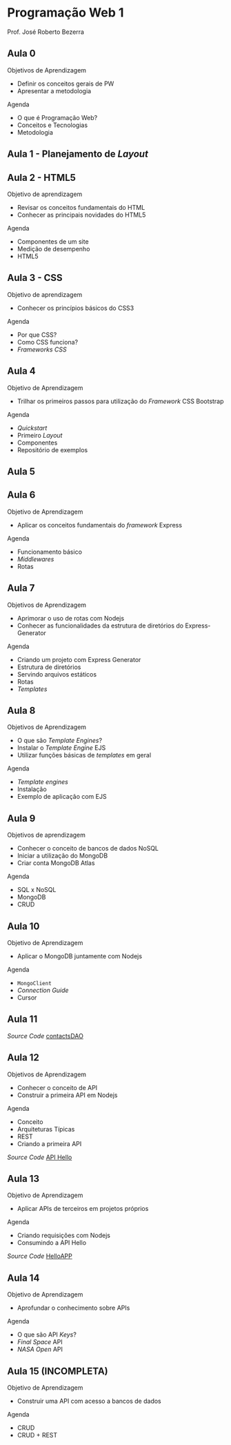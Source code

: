 # Programação Web 1
Prof. José Roberto Bezerra

## Aula 0

Objetivos de Aprendizagem

- Definir os conceitos gerais de PW
- Apresentar a metodologia

Agenda

- O que é Programação Web?
- Conceitos e Tecnologias
- Metodologia

## Aula 1 - Planejamento de *Layout*


## Aula 2 - HTML5

Objetivo de aprendizagem
- Revisar os conceitos fundamentais do HTML
- Conhecer as principais novidades do HTML5

Agenda
- Componentes de um site
- Medição de desempenho
- HTML5

## Aula 3 - CSS

Objetivo de aprendizagem
- Conhecer os princípios básicos do CSS3

Agenda
- Por que CSS?
- Como CSS funciona?
- *Frameworks CSS*

## Aula 4

Objetivo de Aprendizagem
- Trilhar os primeiros passos para utilização do *Framework* CSS Bootstrap

Agenda
- *Quickstart*
- Primeiro *Layout*
- Componentes
- Repositório de exemplos

## Aula 5


## Aula 6

Objetivo de Aprendizagem
- Aplicar os conceitos fundamentais do *framework* Express

Agenda
- Funcionamento básico
- *Middlewares*
- Rotas

## Aula 7

Objetivos de Aprendizagem
- Aprimorar o uso de rotas com Nodejs
- Conhecer as funcionalidades da estrutura de diretórios do Express-Generator

Agenda
- Criando um projeto com Express Generator
- Estrutura de diretórios
- Servindo arquivos estáticos
- Rotas
- *Templates*

## Aula 8

Objetivos de Aprendizagem
- O que são *Template Engines*?
- Instalar o *Template Engine* EJS
- Utilizar funções básicas de *templates* em geral

Agenda
- *Template engines*
- Instalação
- Exemplo de aplicação com EJS

## Aula 9
Objetivos de aprendizagem
- Conhecer o conceito de bancos de dados NoSQL
- Iniciar a utilização do MongoDB
- Criar conta MongoDB Atlas

Agenda
- SQL x NoSQL
- MongoDB
- CRUD

## Aula 10
Objetivo de Aprendizagem
- Aplicar o MongoDB juntamente com Nodejs

Agenda
- `MongoClient`
- *Connection Guide*
- Cursor

## Aula 11

*Source Code*
[contactsDAO](https://github.com/pw1-repo/contactsDAO.git)

## Aula 12

Objetivos de Aprendizagem
- Conhecer o conceito de API
- Construir a primeira API em Nodejs

Agenda
- Conceito
- Arquiteturas Típicas
- REST
- Criando a primeira API

*Source Code*
[API Hello](https://github.com/pw1-repo/apihello.git)

## Aula 13

Objetivo de Aprendizagem
- Aplicar APIs de terceiros em projetos próprios

Agenda
- Criando requisições com Nodejs
- Consumindo a API Hello

*Source Code*
[HelloAPP](https://github.com/pw1-repo/helloAPP.git)

## Aula 14

Objetivo de Aprendizagem
- Aprofundar o conhecimento sobre APIs

Agenda
- O que são API *Keys*?
- *Final Space* API
- *NASA Open* API

## Aula 15 (INCOMPLETA)
Objetivo de Aprendizagem
- Construir uma API com acesso a bancos de dados

Agenda
- CRUD
- CRUD + REST
